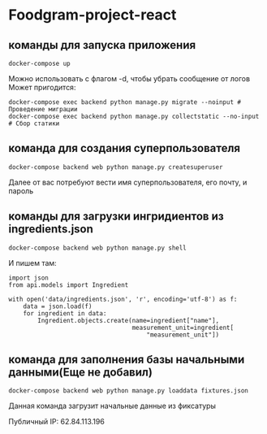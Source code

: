 # Foodgram-project-react

## команды для запуска приложения
```
docker-compose up
```
Можно использовать с флагом -d, чтобы убрать сообщение от логов
Может пригодится:
```
docker-compose exec backend python manage.py migrate --noinput # Проведение миграции
docker-compose exec backend python manage.py collectstatic --no-input  # Сбор статики
```
## команда для создания суперпользователя
```
docker-compose backend web python manage.py createsuperuser
```
Далее от вас потребуют вести имя суперпользователя, его почту, и пароль

## команды для загрузки ингридиентов из ingredients.json
```
docker-compose backend web python manage.py shell
```
И пишем там:
```
import json
from api.models import Ingredient

with open('data/ingredients.json', 'r', encoding='utf-8') as f:
    data = json.load(f)
    for ingredient in data:
        Ingredient.objects.create(name=ingredient["name"],
                                  measurement_unit=ingredient[
                                      "measurement_unit"])
```

## команда для заполнения базы начальными данными(Еще не добавил)
```
docker-compose backend web python manage.py loaddata fixtures.json 
```
Данная команда загрузит начальные данные из фиксатуры

Публичный IP: 62.84.113.196
